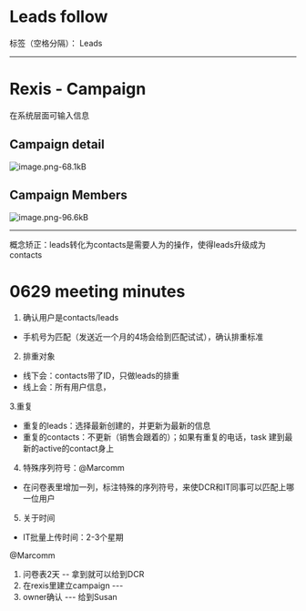 # Leads follow

标签（空格分隔）： Leads

---

# Rexis - Campaign 
在系统层面可输入信息

## Campaign detail
![image.png-68.1kB][1]
## Campaign Members
![image.png-96.6kB][2]


  [1]: http://static.zybuluo.com/DoraLi/00jzc1sawwd579yq1tiqkpwu/image.png
  [2]: http://static.zybuluo.com/DoraLi/n5vu5nqw6ga6y3ny098hrgjg/image.png
  
  
  --- 
  概念矫正：leads转化为contacts是需要人为的操作，使得leads升级成为contacts
  
  
  
 # 0629 meeting minutes
 1. 确认用户是contacts/leads
  - 手机号为匹配（发送近一个月的4场会给到匹配试试），确认排重标准
 
2. 排重对象
  - 线下会：contacts带了ID，只做leads的排重
  - 线上会：所有用户信息，
  
3.重复
  - 重复的leads：选择最新创建的，并更新为最新的信息
  - 重复的contacts：不更新（销售会跟着的）；如果有重复的电话，task 建到最新的active的contact身上
  
4. 特殊序列符号：@Marcomm
  - 在问卷表里增加一列，标注特殊的序列符号，来使DCR和IT同事可以匹配上哪一位用户

5. 关于时间
  - IT批量上传时间：2-3个星期
  

@Marcomm
1. 问卷表2天  -- 拿到就可以给到DCR
2. 在rexis里建立campaign  ---         
3. owner确认  --- 给到Susan